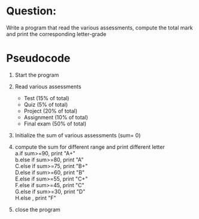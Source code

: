 # Question:
Write a program that read the various assessments, compute the total mark and print the
corresponding letter-grade 


# Pseudocode

1. Start the program
2. Read various assessments 
     - Test (15% of total)
    - Quiz (5% of total)
    - Project (20% of total)
    - Assignment (10% of total)
    - Final exam (50% of total)
3. Initialize the sum of various assessments  (sum= 0)
4. compute the sum for different range and print different letter\
    a.if sum>=90,
      print "A+"\
    b.else if sum>=80,
      print "A"\
    C.else if sum>=75,
      print "B+"\
    D.else if sum>=60,
      print "B"\
    E.else if sum>=55,
      print "C+"\
    F.else if sum>=45,
      print "C"\
    G.else if sum>=30,
      print "D"\
    H.else ,
      print "F"

5. close the program
